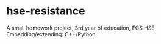 # hse-resistance
A small homework project, 3rd year of education, FCS HSE
Embedding/extending: C++/Python
